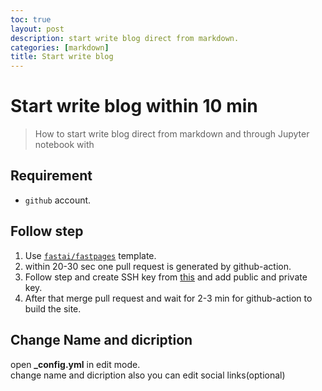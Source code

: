 ```yaml
---
toc: true
layout: post
description: start write blog direct from markdown.
categories: [markdown]
title: Start write blog
---
```

# Start write blog within 10 min
> How to start write blog direct from markdown and through Jupyter notebook with

## Requirement
- `github` account.
  
## Follow step  
  1. Use [`fastai/fastpages`](https://github.com/fastai/fastpages/generate) template.
  2. within 20-30 sec one pull request is generated by github-action.
  3. Follow step and create SSH key from [this](https://8gwifi.org/sshfunctions.jsp) and add public and private key.
  4. After that merge pull request and wait for 2-3 min for github-action to build the site.
  
## Change Name and dicription 
  open **_config.yml** in edit mode.<br>
  change name and dicription
  also you can edit social links(optional)
